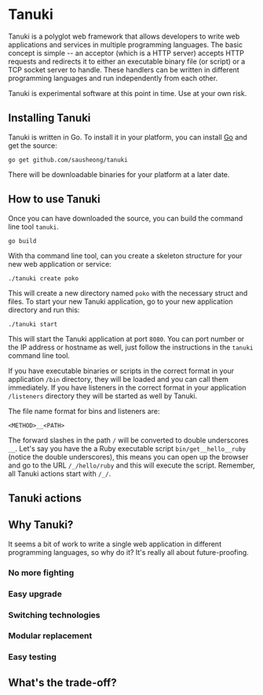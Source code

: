 # Tanuki

Tanuki is a polyglot web framework that allows developers to write web applications and services in multiple programming languages. The basic concept is simple -- an acceptor (which is a HTTP server) accepts HTTP requests and redirects it to either an executable binary file (or script) or a TCP socket server to handle. These handlers can be written in different programming languages and run independently from each other.

Tanuki is experimental software at this point in time. Use at your own risk.

## Installing Tanuki

Tanuki is written in Go. To install it in your platform, you can install [Go](https://golang.org) and get the source:

`go get github.com/sausheong/tanuki`

There will be downloadable binaries for your platform at a later date.

## How to use Tanuki

Once you can have downloaded the source, you can build the command line tool `tanuki`.

`go build`

With tha command line tool, can you create a skeleton structure for your new web application or service:

`./tanuki create poko`

This will create a new directory named `poko` with the necessary struct and files. To start your new Tanuki application, go to your new application directory and run this:

`./tanuki start`

This will start the Tanuki application at port `8080`. You can port number or the IP address or hostname as well, just follow the instructions in the `tanuki` command line tool.

If you have executable binaries or scripts in the correct format in your application `/bin` directory, they will be loaded and you can call them immediately. If you have listeners in the correct format in your application `/listeners` directory they will be started as well by Tanuki.

The file name format for bins and listeners are:

`<METHOD>__<PATH>`

The forward slashes in the path `/` will be converted to double underscores `__`. Let's say you have the a Ruby executable script `bin/get__hello__ruby` (notice the double underscores), this means you can open up the browser and go to the URL `/_/hello/ruby` and this will execute the script. Remember, all Tanuki actions start with `/_/`.

## Tanuki actions


## Why Tanuki?

It seems a bit of work to write a single web application in different programming languages, so why do it? It's really all about future-proofing.

### No more fighting

### Easy upgrade

### Switching technologies

### Modular replacement

### Easy testing


## What's the trade-off?